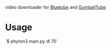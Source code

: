 video downloader for [Bluetube](https://newbluetube.yooco.org/) and [GumballTube](https://gumballtube.yooco.org)
# Usage
´$ phyton3 main.py dl 70´
